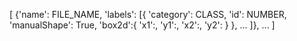 [
    {'name': FILE_NAME,
    'labels': [{
        'category': CLASS,
        'id': NUMBER,
        'manualShape': True,
        'box2d':{
            'x1':,
            'y1':,
            'x2':,
            'y2':
        }
    },
    ...
    ]},
    ...
]